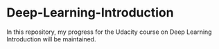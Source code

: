 # Deep-Learning-Introduction
In this repository, my progress for the Udacity course on Deep Learning Introduction will be maintained. 
